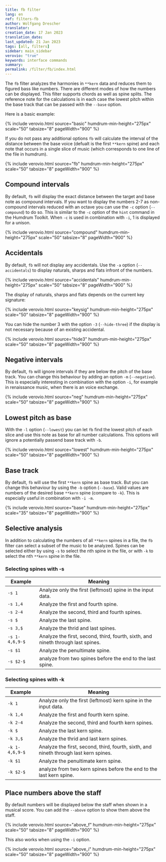 ```yaml
---
title: fb filter
lang: en
ref: filters-fb
author: Wolfgang Drescher
translator: 
creation_date: 17 Jan 2023
translation_date: 
last_updated: 21 Jan 2023
tags: [all, filters]
sidebar: main_sidebar
verovio: "true"
keywords: interface commands 
summary: 
permalink: /filter/fb/index.html
---
```


The `fb` filter analyzes the harmonies in `**kern` data and reduces
them to figured bass like numbers. There are different modes of how
the numbers can be displayed. This filter supports chords as well as
spine splits. The reference note for the calculations is in each case
the lowest pitch within the base track that can be passed with the
`--base` option.

Here is a basic example:

{% include verovio.html
	source="basic"
	humdrum-min-height="275px"
	scale="50"
	tabsize="8"
	pageWidth="900"
%}
<script type="application/x-humdrum" id="basic">
!!!filter: fb -f
**kern	**kern
*clefF4	*clefG2
4F	4d 4g 4b
4E	4e 4g 4cc
4D	4f 4b 4dd
4C	4g 4cc 4ee
=	=
*-	*-
</script>

If you do not pass any additional options `fb` will calculate the
interval of the distance between the base voice (defualt is the first
`**kern` spine) and each note that occurs in a single slice of music
(which corresponds to one line of the file in humdrum).

{% include verovio.html
	source="fb"
	humdrum-min-height="275px"
	scale="50"
	tabsize="8"
	pageWidth="900"
%}
<script type="application/x-humdrum" id="fb">
!!!filter: fb
**kern	**kern
*clefF4	*clefG2
4c	4gg
4c	4ff
4c	4ee
4c	4dd
4c	4cc
4c	4b
4c	4a
4c	4g
4c	4f
4c	4e
4c	4d
4c	4c
=	=
*-	*-
</script>



## Compound intervals ##

By default, `fb` will display the exact distance between the target
and base note as compound intervals. If you want to display the
numbers 2-7 as non-compound intervals reduced with an octave you can
use the `-c` option (`--compound`) to do so. This is similar to the
`-c` option of the `hint` command in the Humdrum Toolkit. When `-c` is
used in combination with `-i`, 1 is displayed for a unison.

{% include verovio.html
	source="compound"
	humdrum-min-height="275px"
	scale="50"
	tabsize="8"
	pageWidth="900"
%}
<script type="application/x-humdrum" id="compound">
!!!filter: fb -c
**kern	**kern
*clefF4	*clefG2
4c	4gg
4c	4ff
4c	4ee
4c	4dd
4c	4cc
4c	4b
4c	4a
4c	4g
4c	4f
4c	4e
4c	4d
4c	4c
=	=
*-	*-
</script>



## Accidentals ##

By default, `fb` will not display any accidentals. Use the `-a` option
(`--accidentals`) to display naturals, sharps and flats infront of the
numbers.

{% include verovio.html
	source="accidentals"
	humdrum-min-height="275px"
	scale="50"
	tabsize="8"
	pageWidth="900"
%}
<script type="application/x-humdrum" id="accidentals">
!!!filter: fb -c -a
**kern	**kern
*clefF4	*clefG2
4c	4cc
4c	4bn
4c	4a#
4c	4g-
4c	4f##
4c	4e--
4c	4d
4c	4c
=	=
*-	*-
</script>

The display of naturals, sharps and flats depends on the current key
signature:

{% include verovio.html
	source="keysig"
	humdrum-min-height="275px"
	scale="50"
	tabsize="8"
	pageWidth="900"
%}
<script type="application/x-humdrum" id="keysig">
!!!filter: fb -a
**kern	**kern
*clefF4	*clefG2
*k[b-e-a-]	*k[b-e-a-]
4c	4a#
4c	4a
4c	4a-
4c	4g#
4c	4g
4c	4g-
=	=
*k[f#c#g#]	*k[f#c#g#]
4c	4a#
4c	4a
4c	4a-
4c	4g#
4c	4g
4c	4g-
=	=
*-	*-
</script>

You can hide the number 3 with the option `-3` (`--hide-three`) if the
display is not necessary because of an existing accidental.

{% include verovio.html
	source="hide3"
	humdrum-min-height="275px"
	scale="50"
	tabsize="8"
	pageWidth="900"
%}
<script type="application/x-humdrum" id="hide3">
!!!filter: fb -a -3
**kern	**kern
*clefF4	*clefG2
4c	4e#
4c	4e
4c	4e-
=	=
*k[b-e-]	*k[b-e-]
4c	4e#
4c	4e
4c	4e-
=	=
*k[f#c#g#d#a#e#]	*k[f#c#g#d#a#e#]
4c	4e#
4c	4e
4c	4e-
=	=
*-	*-
</script>



## Negative intervals ##

By default, `fb` will ignore intervals if they are below the pitch of
the base track. You can change this behaviour by adding an option `-m`
(`--negative`). This is especially interesting in combination with the
option `-i`, for example in renaissance music, when there is an voice
exchange. 

{% include verovio.html
	source="neg"
	humdrum-min-height="275px"
	scale="50"
	tabsize="8"
	pageWidth="900"
%}
<script type="application/x-humdrum" id="neg">
!!!filter: fb -m
**kern	**kern
*clefC3	*clefC3
4c	4g
4c	4f
4c	4e
4c	4d
4c	4c
4c	4B
4c	4A
4c	4G
=	=
*-	*-
</script>



## Lowest pitch as base ##

With the `-l` option (`--lowest`) you can let `fb` find the lowest
pitch of each slice and use this note as base for all number
calculations. This options will ignore a potentially passend base
track with `-b`.

{% include verovio.html
	source="lowest"
	humdrum-min-height="275px"
	scale="50"
	tabsize="8"
	pageWidth="900"
%}
<script type="application/x-humdrum" id="lowest">
!!!filter: fb -c -l
**kern	**kern
*clefF4	*clefG2
4G	4b 4dd
4B	4G 4dd
=	=
*-	*-
</script>



## Base track ##

By default, `fb` will use the first `**kern` spine as base track. But
you can change this behaviour by using the `-b` option (`--base`).
Valid values are numbers of the desired base `**kern` spine (compare
to `-k`). This is especially useful in combination with `-i -m`.

{% include verovio.html
	source="base"
	humdrum-min-height="275px"
	scale="35"
	tabsize="8"
	pageWidth="900"
%}
<script type="application/x-humdrum" id="base">
!!!filter: fb -i -m -b 3
**kern	**kern	**kern
*clefG2	*clefG2	*clefG2
*k[b-]	*k[b-]	*k[b-]
*M2/1	*M2/1	*M2/1
*met(C|)	*met(C|)	*met(C|)
=1	=1	=1
2r	1b-	2r
2B-	.	2dd
2G	2b-	2dd
2A	2a	2cc#
=2	=2	=2
2B	2g	2dd
2c	2g	2ee
2d	1f#	1a
2d	.	.
=	=	=
*-	*-	*-
</script>


## Selective analysis ##

In addition to calculating the numbers of all `**kern` spines in a
file, the `fb` filter can select a subset of the music to be analyzed.
Spines can be selected either by using `-s` to select the nth spine in
the file, or with `-k` to select the nth `**kern` spine in the file.


### Selecting spines with -s ###


| Example        | Meaning                                                                          |
|----------------|----------------------------------------------------------------------------------|
| `-s 1`         | Analyze only the first (leftmost) spine in the input data.                       |
| `-s 1,4`       | Analyze the first and fourth spine.                                              |
| `-s 2-4`       | Analyze the second, third and fourth spines.                                     |
| `-s $`         | Analyze the last spine.                                                          |
| `-s 3,$`       | Analyze the thrid and last spines.                                               |
| `-s 1-4,6,9-$` | Analyze the first, second, third, fourth, sixth, and nineth through last spines. |
| `-s $1`        | Analyze the penultimate spine.                                                   |
| `-s $2-$`      | analyze from two spines before the end to the last spine.                        |



### Selecting spines with -k ###

| Example        | Meaning                                                                               |
|----------------|---------------------------------------------------------------------------------------|
| `-k 1`         | Analyze only the first (leftmost) kern spine in the input data.                       |
| `-k 1,4`       | Analyze the first and fourth kern spine.                                              |
| `-k 2-4`       | Analyze the second, third and fourth kern spines.                                     |
| `-k $`         | Analyze the last kern spine.                                                          |
| `-k 3,$`       | Analyze the thrid and last kern spines.                                               |
| `-k 1-4,6,9-$` | Analyze the first, second, third, fourth, sixth, and nineth through last kern spines. |
| `-k $1`        | Analyze the penultimate kern spine.                                                   |
| `-k $2-$`      | analyze from two kern spines before the end to the last kern spine.                   |



## Place numbers above the staff ##

By default numbers will be displayed below the staff when shown in a
musical score. You can add the `--above` option to show them above the
staff.

{% include verovio.html
	source="above_f"
	humdrum-min-height="275px"
	scale="50"
	tabsize="8"
	pageWidth="900"
%}
<script type="application/x-humdrum" id="above_f">
!!!filter: fb -f --above
**kern	**kern
*clefF4	*clefG2
4F	4d 4g 4b
4E	4e 4g 4cc
4D	4f 4b 4dd
4C	4g 4cc 4ee
=	=
*-	*-
</script>

This also works when using the `-i` option.

{% include verovio.html
	source="above_i"
	humdrum-min-height="275px"
	scale="50"
	tabsize="8"
	pageWidth="900"
%}
<script type="application/x-humdrum" id="above_i">
!!!filter: fb -i --above
**kern	**kern	**kern
*clefG2	*clefG2	*clefG2
*k[b-]	*k[b-]	*k[b-]
*M2/1	*M2/1	*M2/1
*met(C|)	*met(C|)	*met(C|)
=1	=1	=1
2r	1b-	2r
2B-	.	2dd
2G	2b-	2dd
2A	2a	2cc#
=2	=2	=2
2B	2g	2dd
2c	2g	2ee
2d	1f#	1a
2d	.	.
=	=	=
*-	*-	*-
</script>
